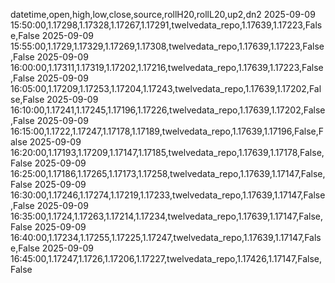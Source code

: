 datetime,open,high,low,close,source,rollH20,rollL20,up2,dn2
2025-09-09 15:50:00,1.17298,1.17328,1.17267,1.17291,twelvedata_repo,1.17639,1.17223,False,False
2025-09-09 15:55:00,1.1729,1.17329,1.17269,1.17308,twelvedata_repo,1.17639,1.17223,False,False
2025-09-09 16:00:00,1.17311,1.17319,1.17202,1.17216,twelvedata_repo,1.17639,1.17223,False,False
2025-09-09 16:05:00,1.17209,1.17253,1.17204,1.17243,twelvedata_repo,1.17639,1.17202,False,False
2025-09-09 16:10:00,1.17241,1.17245,1.17196,1.17226,twelvedata_repo,1.17639,1.17202,False,False
2025-09-09 16:15:00,1.1722,1.17247,1.17178,1.17189,twelvedata_repo,1.17639,1.17196,False,False
2025-09-09 16:20:00,1.17193,1.17209,1.17147,1.17185,twelvedata_repo,1.17639,1.17178,False,False
2025-09-09 16:25:00,1.17186,1.17265,1.17173,1.17258,twelvedata_repo,1.17639,1.17147,False,False
2025-09-09 16:30:00,1.17246,1.17274,1.17219,1.17233,twelvedata_repo,1.17639,1.17147,False,False
2025-09-09 16:35:00,1.1724,1.17263,1.17214,1.17234,twelvedata_repo,1.17639,1.17147,False,False
2025-09-09 16:40:00,1.17234,1.17255,1.17225,1.17247,twelvedata_repo,1.17639,1.17147,False,False
2025-09-09 16:45:00,1.17247,1.1726,1.17206,1.17227,twelvedata_repo,1.17426,1.17147,False,False
